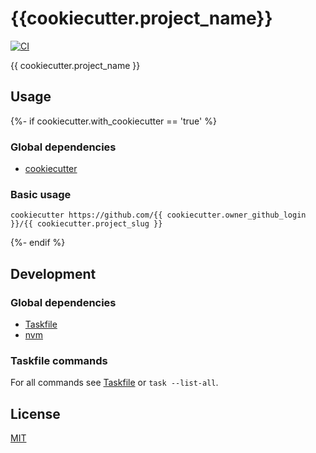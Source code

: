 # {{cookiecutter.project_name}}

[![CI](https://github.com/{{cookiecutter.owner_github_login}}/{{cookiecutter.project_slug}}/workflows/Check%20PR/badge.svg)](https://github.com/{{cookiecutter.owner_github_login}}/{{cookiecutter.project_slug}}/actions?query=workflow%3A%22%22Check+PR%22%22)

{{ cookiecutter.project_name }}

## Usage
{%- if cookiecutter.with_cookiecutter == 'true' %}

### Global dependencies

- [cookiecutter](https://cookiecutter.readthedocs.io/en/stable/installation.html)

### Basic usage

```shell
cookiecutter https://github.com/{{ cookiecutter.owner_github_login }}/{{ cookiecutter.project_slug }}
```
{%- endif %}

## Development

### Global dependencies

- [Taskfile](https://taskfile.dev/installation/)
- [nvm](https://github.com/nvm-sh/nvm?tab=readme-ov-file#install--update-script)

### Taskfile commands

For all commands see [Taskfile](Taskfile.yaml) or `task --list-all`.

## License

[MIT](LICENSE)
